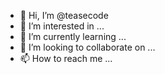 - 👋 Hi, I’m @teasecode
- 👀 I’m interested in ...
- 🌱 I’m currently learning ...
- 💞️ I’m looking to collaborate on ...
- 📫 How to reach me ...

<!---
teasecode/teasecode is a ✨ special ✨ repository because its `README.md` (this file) appears on your GitHub profile.
You can click the Preview link to take a look at your changes.
--->
